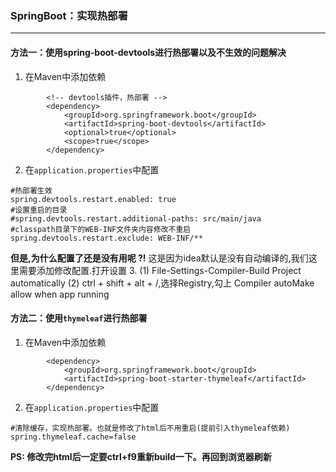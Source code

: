 ### SpringBoot：实现热部署
---
#### 方法一：使用spring-boot-devtools进行热部署以及不生效的问题解决

1. 在Maven中添加依赖
```
        <!-- devtools插件，热部署 -->
        <dependency>
            <groupId>org.springframework.boot</groupId>
            <artifactId>spring-boot-devtools</artifactId>
            <optional>true</optional>
            <scope>true</scope>
        </dependency>
```
2. 在`application.properties`中配置
```
#热部署生效
spring.devtools.restart.enabled: true
#设置重启的目录
#spring.devtools.restart.additional-paths: src/main/java
#classpath目录下的WEB-INF文件夹内容修改不重启
spring.devtools.restart.exclude: WEB-INF/**
```
**但是,为什么配置了还是没有用呢 ?!**
这是因为idea默认是没有自动编译的,我们这里需要添加修改配置.打开设置
3. 
  (1) File-Settings-Compiler-Build Project automatically
  (2) ctrl + shift + alt + /,选择Registry,勾上 Compiler autoMake allow when app running


#### 方法二：使用`thymeleaf`进行热部署
1. 在Maven中添加依赖
```
        <dependency>
            <groupId>org.springframework.boot</groupId>
            <artifactId>spring-boot-starter-thymeleaf</artifactId>
        </dependency>
```
2.  在`application.properties`中配置
```
#清除缓存，实现热部署。也就是修改了html后不用重启(提前引入thymeleaf依赖)
spring.thymeleaf.cache=false
```
**PS: 修改完html后一定要ctrl+f9重新build一下。再回到浏览器刷新**

